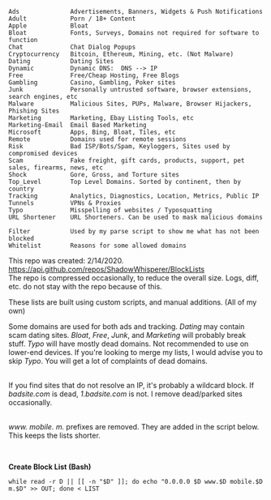     Ads              Advertisements, Banners, Widgets & Push Notifications  
    Adult            Porn / 18+ Content  
    Apple            Bloat  
    Bloat            Fonts, Surveys, Domains not required for software to function  
    Chat             Chat Dialog Popups  
    Cryptocurrency   Bitcoin, Ethereum, Mining, etc. (Not Malware)  
    Dating           Dating Sites  
    Dynamic          Dynamic DNS:  DNS --> IP  
    Free             Free/Cheap Hosting, Free Blogs  
    Gambling         Casino, Gambling, Poker sites  
    Junk             Personally untrusted software, browser extensions, search engines, etc  
    Malware          Malicious Sites, PUPs, Malware, Browser Hijackers, Phishing Sites  
    Marketing        Marketing, Ebay Listing Tools, etc  
    Marketing-Email  Email Based Marketing  
    Microsoft        Apps, Bing, Bloat, Tiles, etc  
    Remote           Domains used for remote sessions  
    Risk             Bad ISP/Bots/Spam, Keyloggers, Sites used by compromised devices
    Scam             Fake freight, gift cards, products, support, pet sales, firearms, news, etc    
    Shock            Gore, Gross, and Torture sites
    Top_Level        Top Level Domains. Sorted by continent, then by country
    Tracking         Analytics, Diagnostics, Location, Metrics, Public IP  
    Tunnels          VPNs & Proxies  
    Typo             Misspelling of websites / Typosquatting  
    URL Shortener    URL Shorteners. Can be used to mask malicious domains
      
    Filter           Used by my parse script to show me what has not been blocked
    Whitelist        Reasons for some allowed domains  
  

This repo was created: 2/14/2020.  https://api.github.com/repos/ShadowWhisperer/BlockLists  
The repo is compressed occasionally, to reduce the overall size. Logs, diff, etc. do not stay with the repo because of this.  
  
These lists are built using custom scripts, and manual additions. (All of my own)
<br />  
  
Some domains are used for both ads and tracking.  *Dating* may contain scam dating sites.  *Bloat*, *Free*, *Junk*, and *Marketing* will probably break stuff. *Typo* will have mostly dead domains. Not recommended to use on lower-end devices. If you're looking to merge my lists, I would advise you to skip *Typo*. You will get a lot of complaints of dead domains.  
<br />  

If you find sites that do not resolve an IP, it's probably a wildcard block. If _badsite.com_ is dead, _1.badsite.com_ is not. I remove dead/parked sites occasionally.  
<br />  

  
_www<span></span>._ _mobile._ _m._ prefixes are removed. They are added in the script below. This keeps the lists shorter.  
  
<br /> 
  
**Create Block List (Bash)**

    while read -r D || [[ -n "$D" ]]; do echo "0.0.0.0 $D www.$D mobile.$D m.$D" >> OUT; done < LIST  
<br />  
